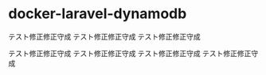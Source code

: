 # docker-laravel-dynamodb


テスト修正修正守成
テスト修正修正守成
テスト修正修正守成

テスト修正修正守成
テスト修正修正守成
テスト修正修正守成
テスト修正修正守成

